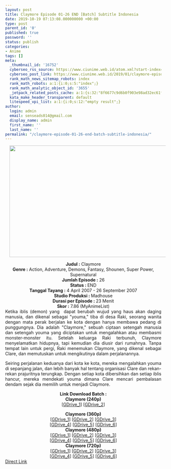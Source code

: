 ```yaml
---
layout: post
title: Claymore Episode 01-26 END [Batch] Subtitle Indonesia
date: 2019-10-19 07:13:08.000000000 +00:00
type: post
parent_id: '0'
published: true
password: ''
status: publish
categories:
- Anime
tags: []
meta:
  _thumbnail_id: '16752'
  cyberseo_rss_source: https://www.ciunime.web.id/atom.xml?start-index=2551&max-results=150
  cyberseo_post_link: https://www.ciunime.web.id/2019/01/claymore-episode-01-26-end-batch.html
  rank_math_news_sitemap_robots: index
  rank_math_robots: a:1:{i:0;s:5:"index";}
  rank_math_analytic_object_id: '3655'
  _jetpack_related_posts_cache: a:1:{s:32:"8f6677c9d6b0f903e98ad32ec61f8deb";a:2:{s:7:"expires";i:1652080248;s:7:"payload";a:0:{}}}
  kata_make_header_transparent: default
  litespeed_vpi_list: a:1:{i:0;s:12:"empty result";}
author:
  login: admin
  email: senseads014@gmail.com
  display_name: admin
  first_name: ''
  last_name: ''
permalink: "/claymore-episode-01-26-end-batch-subtitle-indonesia/"
---
```

<div class="separator" style="clear: both; text-align: center;"><a href="https://4.bp.blogspot.com/-kp6Lw0PbZ08/XC9KFB4m48I/AAAAAAAAGKc/3mMm-smKxKUDkUBcpOB_724hOon9dsCkwCLcBGAs/s1600/Claymore.jpeg" imageanchor="1" style="margin-left: 1em; margin-right: 1em;"><img border="0" data-original-height="720" data-original-width="1280" height="360" src="{{ site.baseurl }}/assets/2019/10/Claymore.jpeg" width="640" /></a></div>
<p>
<div style="text-align: center;"><b>Judul :</b> Claymore</div>
<div style="text-align: center;"><b><b>Genre :</b></b> Action, Adventure, Demons, Fantasy, Shounen, Super Power, Supernatural</div>
<div style="text-align: center;"><b>Jumlah Episode :</b> 26<br /><b>Status :&nbsp;</b>END<br /><b>Tanggal Tayang :</b> 4 April 2007 - 26 September 2007<br /><b>Studio Produksi : </b>Madhouse<br /><b>Durasi per Episode :&nbsp;</b>23 Menit</div>
<div style="text-align: center;"><b>Skor :</b> 7.86 (MyAnimeList)</div>
<div style="text-align: justify;"></div>
<div style="text-align: justify;">Ketika iblis (demon) yang&nbsp; dapat berubah wujud yang haus akan daging manusia, dan dikenal sebagai "youma," tiba di desa Raki, seorang wanita dengan mata perak berjalan ke kota dengan hanya membawa pedang di punggungnya. Dia adalah "Claymore," sebuah ciptaan setengah manusia dan setengah youma yang diciptakan untuk mengalahkan atau membasmi monster-monster itu. Setelah keluarga Raki terbunuh, Claymore menyelamatkan hidupnya, tapi kemudian dia diusir dari rumahnya. Tanpa tempat lain untuk pergi, Raki menemukan Claymore, yang dikenal sebagai Clare, dan memutuskan untuk mengikutinya dalam perjalanannya.</p>
<p>Seiring perjalanan keduanya dari kota ke kota, mereka mengalahkan youma di sepanjang jalan, dan lebih banyak hal tentang organisasi Clare dan rekan-rekan prajuritnya terungkap. Dengan setiap kota dibersihkan dan setiap iblis hancur, mereka mendekati youma dimana Clare mencari pembalasan dendam sejak dia memilih untuk menjadi Claymore.</p></div>
<div style="text-align: justify;"></div>
<div style="text-align: justify;"></div>
<div style="text-align: center;"><b>Link Download Batch :</b></div>
<div style="text-align: center;">
<div style="text-align: center;"><b>Claymore (240p)</b></div>
<div style="text-align: center;">[<a href="https://drive.google.com/uc?id=1XNl5P8lkY9rtuljhVWYB8hpnKKAixcsN" target="_blank" rel="noopener">GDrive_1</a>] [<a href="https://drive.google.com/uc?id=1czVb0dvkrRsePMfW_3nlOkHrZwHsnmI9" target="_blank" rel="noopener">GDrive_2</a>]</div>
<p></div>
<div style="text-align: center;"><b>Claymore (360p)</b></div>
<div style="text-align: center;">[<a href="https://drive.google.com/uc?id=1AA5JCAHGavi3h6aFZlcFmvEOWCjsS3O1" target="_blank" rel="noopener">GDrive_1</a>] [<a href="https://drive.google.com/uc?id=1rPWWlE23KZJbA-hPE5klD7OFMheSp91D" target="_blank" rel="noopener">GDrive_2</a>] [<a href="https://drive.google.com/uc?id=1_h9wZfkM2r4C8d6lbh69nQ1CUdXL2G5t" target="_blank" rel="noopener">GDrive_3</a>]<br />[<a href="https://drive.google.com/uc?id=1q2x90RqihyWAtvUi1-cLWEoUz_loxLu9" target="_blank" rel="noopener">GDrive_4</a>] [<a href="https://drive.google.com/uc?id=1okO1A9sdbc1afzx6ELWdtBBrcb5qRPOT" target="_blank" rel="noopener">GDrive_5</a>] [<a href="https://drive.google.com/uc?id=1Ir1x1ksNjjBSXTwyaH6ld1KBj5ONnAIS" target="_blank" rel="noopener">GDrive_6</a>]</div>
<div style="text-align: center;"></div>
<div style="text-align: center;"><b>Claymore (480p)</b><br />[<a href="https://drive.google.com/uc?id=1Gi7_GimHGmDwcmA_re7xjFsenO0ukrp5" target="_blank" rel="noopener">GDrive_1</a>] [<a href="https://drive.google.com/uc?id=1M9DW0wYnwPXphaYNOwWxPD8Ou1cquog2" target="_blank" rel="noopener">GDrive_2</a>] [<a href="https://drive.google.com/uc?id=1K7VcJx0KwrE9YiOerWFc-DWy8umz0dQ7" target="_blank" rel="noopener">GDrive_3</a>]<br />[<a href="https://drive.google.com/uc?id=1T3f6fJ6iJqyI8eOUNtehbNhYmxbhyTKM" target="_blank" rel="noopener">GDrive_4</a>] [<a href="https://drive.google.com/uc?id=1b407_74rE3y5TAkOBb1OVGB9r7vEHcgh" target="_blank" rel="noopener">GDrive_5</a>] [<a href="https://drive.google.com/uc?id=1K3Xqg9kvmADnUEHFvQcSmcg-r3FX_5kf" target="_blank" rel="noopener">GDrive_6</a>]</div>
<div style="text-align: center;"><b>Claymore (720p)</b><br />[<a href="https://drive.google.com/uc?id=12rKXggMaQmtHnDNELiBsWYq0blPl__9p" target="_blank" rel="noopener">GDrive_1</a>] [<a href="https://drive.google.com/uc?id=1v5boH12SBkhSh5Sv6136VcZKNRIYIGbU" target="_blank" rel="noopener">GDrive_2</a>] [<a href="https://drive.google.com/uc?id=1_l8ngjqFU-f4YL8WU0g22-6fCxx5Nhh7" target="_blank" rel="noopener">GDrive_3</a>]<br />[<a href="https://drive.google.com/uc?id=1t-wtwzw4TaY-onT-dLYBHynDUELKAoSY" target="_blank" rel="noopener">GDrive_4</a>] [<a href="https://drive.google.com/uc?id=11ULV1TnDOguI7f2YqaMp9NR2hFYP1PJ2" target="_blank" rel="noopener">GDrive_5</a>] [<a href="https://drive.google.com/uc?id=1KWjCiAfh0PyQbtdUlKT8Q2uLeIJJeKJI" target="_blank" rel="noopener">GDrive_6</a>]</div>
<link rel="stylesheet" href="https://cdnjs.cloudflare.com/ajax/libs/font-awesome/4.7.0/css/font-awesome.min.css" />
<div class="divbtn"> <a href="https://handymansurrender.com/fihup8buzv?key=94550f7ce39444073321dde3b8782f97" class="btn"><i class="fa fa-download"></i> Direct Link</a> </div>
